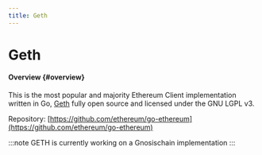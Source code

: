 ```yaml
---
title: Geth
---
```


# Geth

#### Overview {#overview}

This is the most popular and majority Ethereum Client implementation written in Go, [Geth](https://geth.ethereum.org/) fully open source and licensed under the GNU LGPL v3.

Repository: [https://github.com/ethereum/go-ethereum](https://github.com/ethereum/go-ethereum) 

:::note
GETH is currently working on a Gnosischain implementation
:::